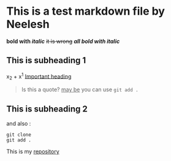 # This is a test markdown file by Neelesh
**bold with _italic_**
~~it is wrong~~
***all bold with italic***
## This is subheading 1
x<sub>2</sub> + x<sup>1</sup>
<ins>Important heading</ins>
> Is this a quote? <ins>may be</ins>
you can use `git add .`
 ## This is subheading 2
and also : 
```
git clone
git add .
```
This is my [repository](https://github.com/itsneeleshsingh/pwn.college_neelesh)

